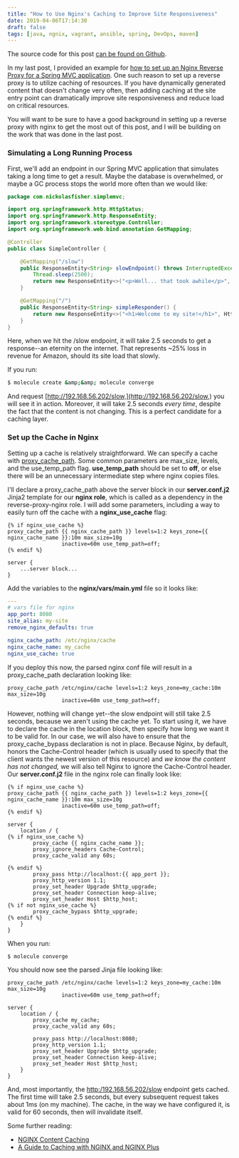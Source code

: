 ```yaml
---
title: "How to Use Nginx's Caching to Improve Site Responsiveness"
date: 2019-04-06T17:14:30
draft: false
tags: [java, ngnix, vagrant, ansible, spring, DevOps, maven]
---
```


The source code for this post [can be found on Github](https://github.com/nfisher23/some-ansible-examples/tree/master/reverse-proxy-nginx).

In my last post, I provided an example for [how to set up an Nginx Reverse Proxy for a Spring MVC application](https://nickolasfisher.com/blog/how-to-deploy-a-spring-mvc-application-behind-an-nginx-reverse-proxy). One such reason to set up a reverse proxy is to utilize caching of resources. If you have dynamically generated content that doesn't change very often, then adding caching at the site entry point can dramatically improve site responsiveness and reduce load on critical resources.

You will want to be sure to have a good background in setting up a reverse proxy with nginx to get the most out of this post, and I will be building on the work that was done in the last post.

### Simulating a Long Running Process

First, we'll add an endpoint in our Spring MVC application that simulates taking a long time to get a result. Maybe the database is overwhelmed, or maybe a GC process stops the world more often than we would like:

```java
package com.nickolasfisher.simplemvc;

import org.springframework.http.HttpStatus;
import org.springframework.http.ResponseEntity;
import org.springframework.stereotype.Controller;
import org.springframework.web.bind.annotation.GetMapping;

@Controller
public class SimpleController {

    @GetMapping("/slow")
    public ResponseEntity<String> slowEndpoint() throws InterruptedException {
        Thread.sleep(2500);
        return new ResponseEntity<>("<p>Well... that took awhile</p>", HttpStatus.ACCEPTED);
    }

    @GetMapping("/")
    public ResponseEntity<String> simpleResponder() {
        return new ResponseEntity<>("<h1>Welcome to my site!</h1>", HttpStatus.ACCEPTED);
    }
}

```

Here, when we hit the /slow endpoint, it will take 2.5 seconds to get a response--an eternity on the internet. That represents ~25% loss in revenue for Amazon, should its site load that slowly.

If you run:

```bash
$ molecule create &amp;&amp; molecule converge
```

And request [http://192.168.56.202/slow,](http://192.168.56.202/slow,) you will see it in action. Moreover, it will take 2.5 seconds _every time_, despite the fact that the content is not changing. This is a perfect candidate for a caching layer.

### Set up the Cache in Nginx

Setting up a cache is relatively straightforward. We can specify a cache with [proxy\_cache\_path](http://nginx.org/en/docs/http/ngx_http_proxy_module.html#proxy_cache_path). Some common parameters are max\_size, levels, and the use\_temp\_path flag. **use\_temp\_path** should be set to **off**, or else there will be an unnecessary intermediate step where nginx copies files.

I'll declare a proxy\_cache\_path above the server block in our **server.conf.j2** Jinja2 template for our **nginx role**, which is called as a dependency in the reverse-proxy-nginx role. I will add some parameters, including a way to easily turn off the cache with a **nginx\_use\_cache** flag:

```
{% if nginx_use_cache %}
proxy_cache_path {{ nginx_cache_path }} levels=1:2 keys_zone={{ nginx_cache_name }}:10m max_size=10g
                 inactive=60m use_temp_path=off;
{% endif %}

server {
    ...server block...
}
```

Add the variables to the **nginx/vars/main.yml** file so it looks like:

```yaml
---
# vars file for nginx
app_port: 8080
site_alias: my-site
remove_nginx_defaults: true

nginx_cache_path: /etc/nginx/cache
nginx_cache_name: my_cache
nginx_use_cache: true
```

If you deploy this now, the parsed nginx conf file will result in a proxy\_cache\_path declaration looking like:

```
proxy_cache_path /etc/nginx/cache levels=1:2 keys_zone=my_cache:10m max_size=10g
                 inactive=60m use_temp_path=off;
```

However, nothing will change yet--the slow endpoint will still take 2.5 seconds, because we aren't using the cache yet. To start using it, we have to declare the cache in the location block, then specify how long we want it to be valid for. In our case, we will also have to ensure that the proxy\_cache\_bypass declaration is not in place. Because Nginx, by default, honors the Cache-Control header (which is usually used to specify that the client wants the newest version of this resource) and _we know the content has not changed,_ we will also tell Nginx to ignore the Cache-Control header. Our **server.conf.j2** file in the nginx role can finally look like:

```
{% if nginx_use_cache %}
proxy_cache_path {{ nginx_cache_path }} levels=1:2 keys_zone={{ nginx_cache_name }}:10m max_size=10g
                 inactive=60m use_temp_path=off;
{% endif %}

server {
    location / {
{% if nginx_use_cache %}
        proxy_cache {{ nginx_cache_name }};
        proxy_ignore_headers Cache-Control;
        proxy_cache_valid any 60s;

{% endif %}
        proxy_pass http://localhost:{{ app_port }};
        proxy_http_version 1.1;
        proxy_set_header Upgrade $http_upgrade;
        proxy_set_header Connection keep-alive;
        proxy_set_header Host $http_host;
{% if not nginx_use_cache %}
        proxy_cache_bypass $http_upgrade;
{% endif %}
    }
}

```

When you run:

```bash
$ molecule converge
```

You should now see the parsed Jinja file looking like:

```
proxy_cache_path /etc/nginx/cache levels=1:2 keys_zone=my_cache:10m max_size=10g
                 inactive=60m use_temp_path=off;

server {
    location / {
        proxy_cache my_cache;
        proxy_cache_valid any 60s;

        proxy_pass http://localhost:8080;
        proxy_http_version 1.1;
        proxy_set_header Upgrade $http_upgrade;
        proxy_set_header Connection keep-alive;
        proxy_set_header Host $http_host;
    }
}

```

And, most importantly, the [http:/192.168.56.202/slow](http:/192.168.56.202/slow) endpoint gets cached. The first time will take 2.5 seconds, but every subsequent request takes about 1ms (on my machine). The cache, in the way we have configured it, is valid for 60 seconds, then will invalidate itself.

Some further reading:

- [NGINX Content Caching](https://docs.nginx.com/nginx/admin-guide/content-cache/content-caching/)
- [A Guide to Caching with NGINX and NGINX Plus](https://www.nginx.com/blog/nginx-caching-guide/)
